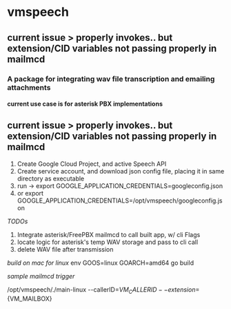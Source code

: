 # vmspeech

## current issue > properly invokes.. but extension/CID variables not passing properly in mailmcd

### A package for integrating wav file transcription and emailing attachments
#### current use case is for asterisk PBX implementations

## current issue > properly invokes.. but extension/CID variables not passing properly in mailmcd
1. Create Google Cloud Project, and active Speech API
2. Create service account, and download json config file, placing it in same directory as executable
3. run -> export GOOGLE_APPLICATION_CREDENTIALS=googleconfig.json
4. or export GOOGLE_APPLICATION_CREDENTIALS=/opt/vmspeech/googleconfig.json

_TODOs_
1. Integrate asterisk/FreePBX mailmcd to call built app, w/ cli Flags
2. locate logic for asterisk's temp WAV storage and pass to cli call
3. delete WAV file after transmission

_build on mac for linux_
env GOOS=linux GOARCH=amd64 go build

_sample mailmcd trigger_

/opt/vmspeech/./main-linux --callerID=${VM_CALLERID} --extension=${VM_MAILBOX}
